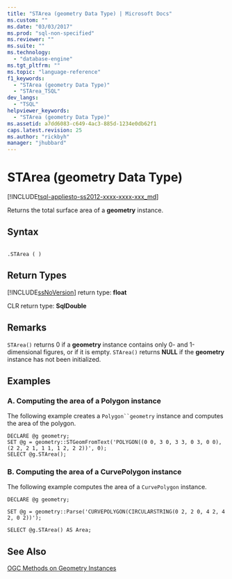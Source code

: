 ```yaml
---
title: "STArea (geometry Data Type) | Microsoft Docs"
ms.custom: ""
ms.date: "03/03/2017"
ms.prod: "sql-non-specified"
ms.reviewer: ""
ms.suite: ""
ms.technology: 
  - "database-engine"
ms.tgt_pltfrm: ""
ms.topic: "language-reference"
f1_keywords: 
  - "STArea (geometry Data Type)"
  - "STArea_TSQL"
dev_langs: 
  - "TSQL"
helpviewer_keywords: 
  - "STArea (geometry Data Type)"
ms.assetid: a7dd6083-c649-4ac3-885d-1234e0db62f1
caps.latest.revision: 25
ms.author: "rickbyh"
manager: "jhubbard"
---
```

# STArea (geometry Data Type)
[!INCLUDE[tsql-appliesto-ss2012-xxxx-xxxx-xxx_md](../../integration-services/system/stored-procedures/includes/tsql-appliesto-ss2012-xxxx-xxxx-xxx-md.md)]

  Returns the total surface area of a **geometry** instance.  
  
## Syntax  
  
```  
  
.STArea ( )  
```  
  
## Return Types  
 [!INCLUDE[ssNoVersion](../../advanced-analytics/r-services/includes/ssnoversion-md.md)] return type: **float**  
  
 CLR return type: **SqlDouble**  
  
## Remarks  
 `STArea()` returns 0 if a **geometry** instance contains only 0- and 1-dimensional figures, or if it is empty. `STArea()` returns **NULL** if the **geometry** instance has not been initialized.  
  
## Examples  
  
### A. Computing the area of a Polygon instance  
 The following example creates a `Polygon``geometry` instance and computes the area of the polygon.  
  
```  
DECLARE @g geometry;  
SET @g = geometry::STGeomFromText('POLYGON((0 0, 3 0, 3 3, 0 3, 0 0),(2 2, 2 1, 1 1, 1 2, 2 2))', 0);  
SELECT @g.STArea();  
```  
  
### B. Computing the area of a CurvePolygon instance  
 The following example computes the area of a `CurvePolygon` instance.  
  
 `DECLARE @g geometry;`  
  
 `SET @g = geometry::Parse('CURVEPOLYGON(CIRCULARSTRING(0 2, 2 0, 4 2, 4 2, 0 2))');`  
  
 `SELECT @g.STArea() AS Area;`  
  
## See Also  
 [OGC Methods on Geometry Instances](../../t-sql/data-types/ogc-methods-on-geometry-instances.md)  
  
  